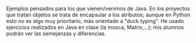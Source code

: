
Ejemplos pensados para los que vienen/venimos de Java. En los proyectos que tratan objetos se trata de encapsular a los atributos; aunque en Python esto no es algo muy prioritario, más orientado a "duck typing".
He usado ejercicios realizados en Java en clase (la mosca, Matrix,...); mis alumnos podrán ver las semejanzas y diferencias.

